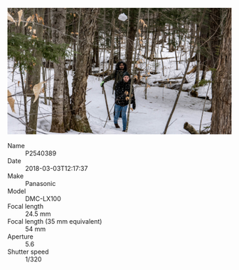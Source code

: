 [![P2540389](/photos/hd/P2540389.jpg)](/photos/full/P2540389.jpg?raw=true)

<dl>
  <dt>Name</dt>
  <dd>P2540389</dd>
  <dt>Date</dt>
  <dd>2018-03-03T12:17:37</dd>
  <dt>Make</dt>
  <dd>Panasonic</dd>
  <dt>Model</dt>
  <dd>DMC-LX100</dd>
  <dt>Focal length</dt>
  <dd>24.5 mm</dd>
  <dt>Focal length (35 mm equivalent)</dt>
  <dd>54 mm</dd>
  <dt>Aperture</dt>
  <dd>5.6</dd>
  <dt>Shutter speed</dt>
  <dd>1/320</dd>
</dl>
